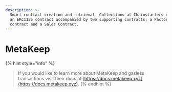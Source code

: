 ```yaml
---
description: >-
  Smart contract creation and retrieval. Collections at Chainstarters consist of
  an ERC1155 contract accompanied by two supporting contracts; a Factory
  contract and a Sales Contract.
---
```


# MetaKeep

{% hint style="info" %}
> If you would like to learn more about MetaKeep and gasless transactions visit their docs at [https://docs.metakeep.xyz](https://docs.metakeep.xyz).
{% endhint %}
